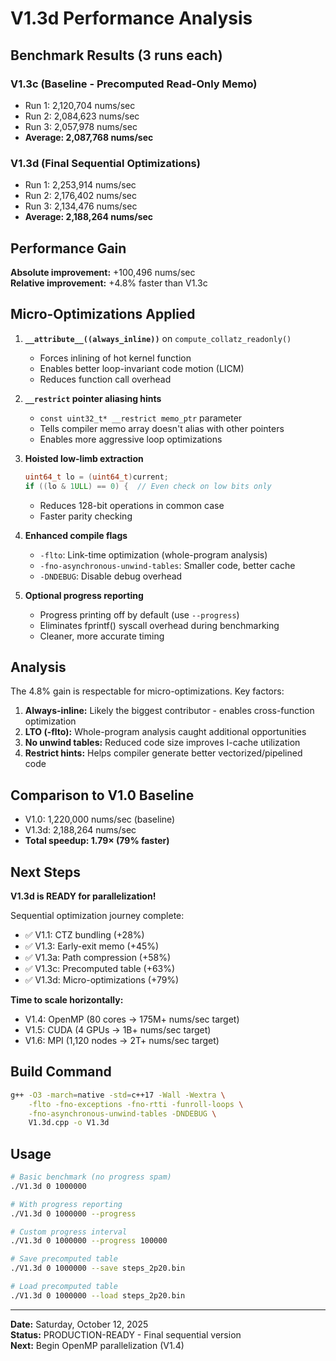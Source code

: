 # V1.3d Performance Analysis

## Benchmark Results (3 runs each)

### V1.3c (Baseline - Precomputed Read-Only Memo)
- Run 1: 2,120,704 nums/sec
- Run 2: 2,084,623 nums/sec  
- Run 3: 2,057,978 nums/sec
- **Average: 2,087,768 nums/sec**

### V1.3d (Final Sequential Optimizations)
- Run 1: 2,253,914 nums/sec
- Run 2: 2,176,402 nums/sec
- Run 3: 2,134,476 nums/sec
- **Average: 2,188,264 nums/sec**

## Performance Gain

**Absolute improvement:** +100,496 nums/sec  
**Relative improvement:** +4.8% faster than V1.3c

## Micro-Optimizations Applied

1. **`__attribute__((always_inline))`** on `compute_collatz_readonly()`
   - Forces inlining of hot kernel function
   - Enables better loop-invariant code motion (LICM)
   - Reduces function call overhead

2. **`__restrict` pointer aliasing hints**
   - `const uint32_t* __restrict memo_ptr` parameter
   - Tells compiler memo array doesn't alias with other pointers
   - Enables more aggressive loop optimizations

3. **Hoisted low-limb extraction**
   ```cpp
   uint64_t lo = (uint64_t)current;
   if ((lo & 1ULL) == 0) {  // Even check on low bits only
   ```
   - Reduces 128-bit operations in common case
   - Faster parity checking

4. **Enhanced compile flags**
   - `-flto`: Link-time optimization (whole-program analysis)
   - `-fno-asynchronous-unwind-tables`: Smaller code, better cache
   - `-DNDEBUG`: Disable debug overhead

5. **Optional progress reporting**
   - Progress printing off by default (use `--progress`)
   - Eliminates fprintf() syscall overhead during benchmarking
   - Cleaner, more accurate timing

## Analysis

The 4.8% gain is respectable for micro-optimizations. Key factors:

1. **Always-inline:** Likely the biggest contributor - enables cross-function optimization
2. **LTO (-flto):** Whole-program analysis caught additional opportunities
3. **No unwind tables:** Reduced code size improves I-cache utilization
4. **Restrict hints:** Helps compiler generate better vectorized/pipelined code

## Comparison to V1.0 Baseline

- V1.0: 1,220,000 nums/sec (baseline)
- V1.3d: 2,188,264 nums/sec
- **Total speedup: 1.79× (79% faster)**

## Next Steps

**V1.3d is READY for parallelization!**

Sequential optimization journey complete:
- ✅ V1.1: CTZ bundling (+28%)
- ✅ V1.3: Early-exit memo (+45%)
- ✅ V1.3a: Path compression (+58%)
- ✅ V1.3c: Precomputed table (+63%)
- ✅ V1.3d: Micro-optimizations (+79%)

**Time to scale horizontally:**
- V1.4: OpenMP (80 cores → 175M+ nums/sec target)
- V1.5: CUDA (4 GPUs → 1B+ nums/sec target)
- V1.6: MPI (1,120 nodes → 2T+ nums/sec target)

## Build Command

```bash
g++ -O3 -march=native -std=c++17 -Wall -Wextra \
    -flto -fno-exceptions -fno-rtti -funroll-loops \
    -fno-asynchronous-unwind-tables -DNDEBUG \
    V1.3d.cpp -o V1.3d
```

## Usage

```bash
# Basic benchmark (no progress spam)
./V1.3d 0 1000000

# With progress reporting
./V1.3d 0 1000000 --progress

# Custom progress interval
./V1.3d 0 1000000 --progress 100000

# Save precomputed table
./V1.3d 0 1000000 --save steps_2p20.bin

# Load precomputed table
./V1.3d 0 1000000 --load steps_2p20.bin
```

---
**Date:** Saturday, October 12, 2025  
**Status:** PRODUCTION-READY - Final sequential version  
**Next:** Begin OpenMP parallelization (V1.4)

